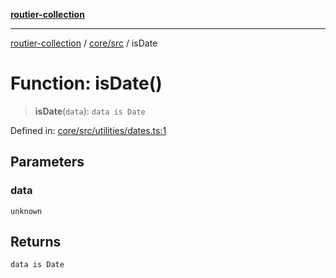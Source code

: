 [**routier-collection**](../../../README.md)

***

[routier-collection](../../../README.md) / [core/src](../README.md) / isDate

# Function: isDate()

> **isDate**(`data`): `data is Date`

Defined in: [core/src/utilities/dates.ts:1](https://github.com/Agrejus/routier/blob/ae307d61bf9883ec014a438be7cbd96d2060d092/core/src/utilities/dates.ts#L1)

## Parameters

### data

`unknown`

## Returns

`data is Date`
